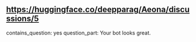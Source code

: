 ## https://huggingface.co/deepparag/Aeona/discussions/5

contains_question: yes
question_part: Your bot looks great.